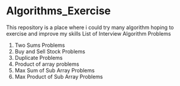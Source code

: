 # Algorithms_Exercise
This repository is a place where i could try many algorithm hoping to exercise and improve my skills
List of Interview Algorithm Problems
1. Two Sums Problems
2. Buy and Sell Stock Problems
3. Duplicate Problems
4. Product of array problems
5. Max Sum of Sub Array Problems
6. Max Product of Sub Array Problems